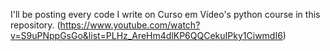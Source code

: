 I'll be posting every code I write on Curso em Vídeo's python course in this repository.
(https://www.youtube.com/watch?v=S9uPNppGsGo&list=PLHz_AreHm4dlKP6QQCekuIPky1CiwmdI6)
